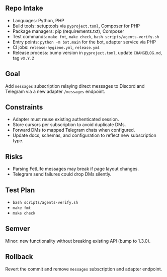 ## Repo Intake
- Languages: Python, PHP
- Build tools: setuptools via `pyproject.toml`, Composer for PHP
- Package managers: pip (requirements.txt), Composer
- Test commands: `make fmt`, `make check`, `bash scripts/agents-verify.sh`
- Entry points: `python -m bot.main` for the bot, adapter service via PHP
- CI jobs: `release-hygiene.yml`, `release.yml`
- Release process: bump version in `pyproject.toml`, update `CHANGELOG.md`, tag `vX.Y.Z`

## Goal
Add `messages` subscription relaying direct messages to Discord and Telegram via a new adapter `/messages` endpoint.

## Constraints
- Adapter must reuse existing authenticated session.
- Store cursors per subscription to avoid duplicate DMs.
- Forward DMs to mapped Telegram chats when configured.
- Update docs, schemas, and configuration to reflect new subscription type.

## Risks
- Parsing FetLife messages may break if page layout changes.
- Telegram send failures could drop DMs silently.

## Test Plan
- `bash scripts/agents-verify.sh`
- `make fmt`
- `make check`

## Semver
Minor: new functionality without breaking existing API (bump to 1.3.0).

## Rollback
Revert the commit and remove `messages` subscription and adapter endpoint.
